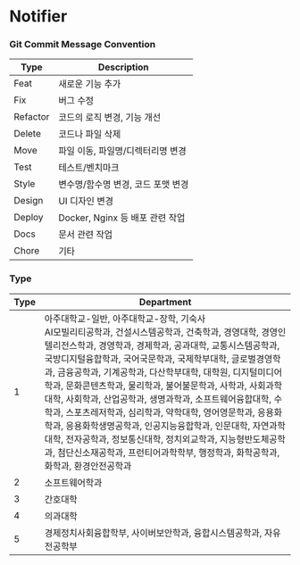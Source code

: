 # Notifier

### Git Commit Message Convention
| Type     | Description              |
|----------|--------------------------|
| Feat     | 새로운 기능 추가                |
| Fix      | 버그 수정                    |
| Refactor | 코드의 로직 변경, 기능 개선         |
| Delete   | 코드나 파일 삭제                |
| Move     | 파일 이동, 파일명/디렉터리명 변경      |
| Test     | 테스트/벤치마크                 |
| Style    | 변수명/함수명 변경, 코드 포맷 변경     |
| Design   | UI 디자인 변경                |
| Deploy   | Docker, Nginx 등 배포 관련 작업 |
| Docs     | 문서 관련 작업                 |
| Chore    | 기타                       |

### Type
| Type | Department                                                                                                                                                                                                                                                                                                                                                                                 |
|------|--------------------------------------------------------------------------------------------------------------------------------------------------------------------------------------------------------------------------------------------------------------------------------------------------------------------------------------------------------------------------------------------|
| 1    | 아주대학교-일반, 아주대학교-장학, 기숙사<br/>AI모빌리티공학과, 건설시스템공학과, 건축학과, 경영대학, 경영인텔리전스학과, 경영학과, 경제학과, 공과대학, 교통시스템공학과, 국방디지털융합학과, 국어국문학과, 국제학부대학, 글로벌경영학과, 금융공학과, 기계공학과, 다산학부대학, 대학원, 디지털미디어학과, 문화콘텐츠학과, 물리학과, 불어불문학과, 사학과, 사회과학대학, 사회학과, 산업공학과, 생명과학과, 소프트웨어융합대학, 수학과, 스포츠레저학과, 심리학과, 약학대학, 영어영문학과, 응용화학과, 응용화학생명공학과, 인공지능융합학과, 인문대학, 자연과학대학, 전자공학과, 정보통신대학, 정치외교학과, 지능형반도체공학과, 첨단신소재공학과, 프런티어과학학부, 행정학과, 화학공학과, 화학과, 환경안전공학과 |
| 2    | 소프트웨어학과                                                                                                                                                                                                                                                                                                                                                                                    |
| 3    | 간호대학                                                                                                                                                                                                                                                                                                                                                                                       |
| 4    | 의과대학                                                                                                                                                                                                                                                                                                                                                                                       |
| 5    | 경제정치사회융합학부, 사이버보안학과, 융합시스템공학과, 자유전공학부                                                                                                                                                                                                                                                                                                                                                                          |
